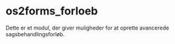 # os2forms_forloeb
Dette er et modul, der giver muligheder for at oprette avancerede sagsbehandlingsforløb.

